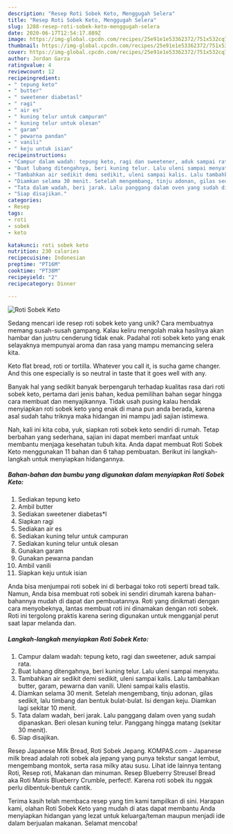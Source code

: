 ```yaml
---
description: "Resep Roti Sobek Keto, Menggugah Selera"
title: "Resep Roti Sobek Keto, Menggugah Selera"
slug: 1288-resep-roti-sobek-keto-menggugah-selera
date: 2020-06-17T12:54:17.889Z
image: https://img-global.cpcdn.com/recipes/25e91e1e53362372/751x532cq70/roti-sobek-keto-foto-resep-utama.jpg
thumbnail: https://img-global.cpcdn.com/recipes/25e91e1e53362372/751x532cq70/roti-sobek-keto-foto-resep-utama.jpg
cover: https://img-global.cpcdn.com/recipes/25e91e1e53362372/751x532cq70/roti-sobek-keto-foto-resep-utama.jpg
author: Jordan Garza
ratingvalue: 4
reviewcount: 12
recipeingredient:
- " tepung keto"
- " butter"
- " sweetener diabetasl"
- " ragi"
- " air es"
- " kuning telur untuk campuran"
- " kuning telur untuk olesan"
- " garam"
- " pewarna pandan"
- " vanili"
- " keju untuk isian"
recipeinstructions:
- "Campur dalam wadah: tepung keto, ragi dan sweetener, aduk sampai rata."
- "Buat lubang ditengahnya, beri kuning telur. Lalu uleni sampai menyatu."
- "Tambahkan air sedikit demi sedikit, uleni sampai kalis. Lalu tambahkan butter, garam, pewarna dan vanili. Uleni sampai kalis elastis."
- "Diamkan selama 30 menit. Setelah mengembang, tinju adonan, gilas sedikit, lalu timbang dan bentuk bulat-bulat. Isi dengan keju. Diamkan lagi sekitar 10 menit."
- "Tata dalam wadah, beri jarak. Lalu panggang dalam oven yang sudah dipanaskan. Beri olesan kuning telur. Panggang hingga matang (sekitar 30 menit)."
- "Siap disajikan."
categories:
- Resep
tags:
- roti
- sobek
- keto

katakunci: roti sobek keto 
nutrition: 230 calories
recipecuisine: Indonesian
preptime: "PT16M"
cooktime: "PT38M"
recipeyield: "2"
recipecategory: Dinner

---
```



![Roti Sobek Keto](https://img-global.cpcdn.com/recipes/25e91e1e53362372/751x532cq70/roti-sobek-keto-foto-resep-utama.jpg)

Sedang mencari ide resep roti sobek keto yang unik? Cara membuatnya memang susah-susah gampang. Kalau keliru mengolah maka hasilnya akan hambar dan justru cenderung tidak enak. Padahal roti sobek keto yang enak selayaknya mempunyai aroma dan rasa yang mampu memancing selera kita.

Keto flat bread, roti or tortilla. Whatever you call it, is sucha game changer. And this one especially is so neutral in taste that it goes well with any.

Banyak hal yang sedikit banyak berpengaruh terhadap kualitas rasa dari roti sobek keto, pertama dari jenis bahan, kedua pemilihan bahan segar hingga cara membuat dan menyajikannya. Tidak usah pusing kalau hendak menyiapkan roti sobek keto yang enak di mana pun anda berada, karena asal sudah tahu triknya maka hidangan ini mampu jadi sajian istimewa.


Nah, kali ini kita coba, yuk, siapkan roti sobek keto sendiri di rumah. Tetap berbahan yang sederhana, sajian ini dapat memberi manfaat untuk membantu menjaga kesehatan tubuh kita. Anda dapat membuat Roti Sobek Keto menggunakan 11 bahan dan 6 tahap pembuatan. Berikut ini langkah-langkah untuk menyiapkan hidangannya.

<!--inarticleads1-->

##### Bahan-bahan dan bumbu yang digunakan dalam menyiapkan Roti Sobek Keto:

1. Sediakan  tepung keto
1. Ambil  butter
1. Sediakan  sweetener diabetas*l
1. Siapkan  ragi
1. Sediakan  air es
1. Sediakan  kuning telur untuk campuran
1. Sediakan  kuning telur untuk olesan
1. Gunakan  garam
1. Gunakan  pewarna pandan
1. Ambil  vanili
1. Siapkan  keju untuk isian


Anda bisa menjumpai roti sobek ini di berbagai toko roti seperti bread talk. Namun, Anda bisa membuat roti sobek ini sendiri dirumah karena bahan-bahannya mudah di dapat dan pembuatannya. Roti yang dinikmati dengan cara menyobeknya, lantas membuat roti ini dinamakan dengan roti sobek. Roti ini tergolong praktis karena sering digunakan untuk mengganjal perut saat lapar melanda dan. 

<!--inarticleads2-->

##### Langkah-langkah menyiapkan Roti Sobek Keto:

1. Campur dalam wadah: tepung keto, ragi dan sweetener, aduk sampai rata.
1. Buat lubang ditengahnya, beri kuning telur. Lalu uleni sampai menyatu.
1. Tambahkan air sedikit demi sedikit, uleni sampai kalis. Lalu tambahkan butter, garam, pewarna dan vanili. Uleni sampai kalis elastis.
1. Diamkan selama 30 menit. Setelah mengembang, tinju adonan, gilas sedikit, lalu timbang dan bentuk bulat-bulat. Isi dengan keju. Diamkan lagi sekitar 10 menit.
1. Tata dalam wadah, beri jarak. Lalu panggang dalam oven yang sudah dipanaskan. Beri olesan kuning telur. Panggang hingga matang (sekitar 30 menit).
1. Siap disajikan.


Resep Japanese Milk Bread, Roti Sobek Jepang. KOMPAS.com - Japanese milk bread adalah roti sobek ala jepang yang punya tekstur sangat lembut, mengembang montok, serta rasa milky atau susu. Lihat ide lainnya tentang Roti, Resep roti, Makanan dan minuman. Resep Blueberry Streusel Bread aka Roti Manis Blueberry Crumble, perfect!. Karena roti sobek itu nggak perlu dibentuk-bentuk cantik. 

Terima kasih telah membaca resep yang tim kami tampilkan di sini. Harapan kami, olahan Roti Sobek Keto yang mudah di atas dapat membantu Anda menyiapkan hidangan yang lezat untuk keluarga/teman maupun menjadi ide dalam berjualan makanan. Selamat mencoba!
